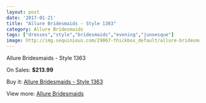 ```yaml
---
layout: post
date: '2017-01-21'
title: "Allure Bridesmaids - Style 1363"
category: Allure Bridesmaids
tags: ["dresses","style","bridesmaids","evening","junoesque"]
image: http://img.sequinious.com/29067-thickbox_default/allure-bridesmaids-style-1363.jpg
---
```

Allure Bridesmaids - Style 1363

On Sales: **$213.99**
<a href="https://www.sequinious.com/allure-bridesmaids/3678-allure-bridesmaids-style-1363.html"><amp-img layout="responsive" width="600" height="600" src="//img.sequinious.com/29067-thickbox_default/allure-bridesmaids-style-1363.jpg" alt="Allure Bridesmaids - Style 1363 0" /></a>

Buy it: [Allure Bridesmaids - Style 1363](https://www.sequinious.com/allure-bridesmaids/3678-allure-bridesmaids-style-1363.html "Allure Bridesmaids - Style 1363")

View more: [Allure Bridesmaids](https://www.sequinious.com/36-allure-bridesmaids "Allure Bridesmaids")